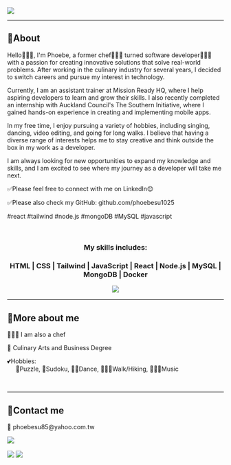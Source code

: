 <img src="https://readme-typing-svg.demolab.com?font=Fira+Code&pause=1000&width=435&lines=👋+Welcome+to+Phoebe's+GitHub"/>

<hr>
<h2><b>🔹About </b></h2>
<p>
Hello🙋🏻‍♀️, I'm Phoebe, a former chef👩🏻‍🍳 turned software developer👩🏻‍💻 with a passion for creating innovative solutions that solve real-world problems. After working in the culinary industry for several years, I decided to switch careers and pursue my interest in technology.</p>

<p>Currently, I am an assistant trainer at Mission Ready HQ, where I help aspiring developers to learn and grow their skills. I also recently completed an internship with Auckland Council's The Southern Initiative, where I gained hands-on experience in creating and implementing mobile apps.</p>


<p>In my free time, I enjoy pursuing a variety of hobbies, including singing, dancing, video editing, and going for long walks. I believe that having a diverse range of interests helps me to stay creative and think outside the box in my work as a developer.</p>

<p>I am always looking for new opportunities to expand my knowledge and skills, and I am excited to see where my journey as a developer will take me next.</p>

✅Please feel free to connect with me on LinkedIn😊

✅Please also check my GitHub: 
 github.com/phoebesu1025

#react #tailwind #node.js #mongoDB #MySQL #javascript

<br/>
<h3 align="center"><b>My skills includes:</b><h3>
 <p  align="center">HTML | CSS | Tailwind | JavaScript | React | Node.js | MySQL | MongoDB | Docker
<p align="center"><a href="https://skillicons.dev" align="center">
<img src="https://skillicons.dev/icons?i=html,css,tailwind,js,react,nodejs,mysql,mongodb,materialui,github,githubactions,docker"  />
</a></p>
</p>

<hr/>
<h2><b>🔹More about me</b></h2>
<p>👩🏻‍🍳 I am also a chef</P>
<p>📜 Culinary Arts and Business Degree</p>
<p>💕Hobbies:</br>&nbsp&nbsp&nbsp&nbsp 🧩Puzzle, 🔢Sudoku, 💃🏻Dance, 🚶🏻‍♀️Walk/Hiking,  🎹🎻🎤Music </p><br/>

<hr>
<h2><b>🔹Contact me</b></h2>
<p >📧 phoebesu85@yahoo.com.tw </p>
<a href="https://www.linkedin.com/in/phoebe-su/"><img src="https://skillicons.dev/icons?i=linkedin"/></a><br/><br/>
<img src="https://api.accredible.com/v1/frontend/credential_website_embed_image/certificate/68683910"/>
<img src="https://api.accredible.com/v1/frontend/credential_website_embed_image/certificate/62785817"/>
